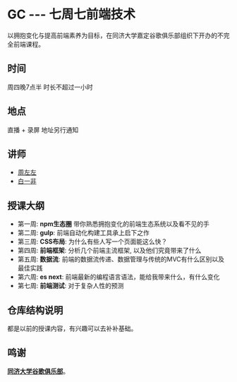 
GC --- 七周七前端技术
==============

以拥抱变化与提高前端素养为目标，在同济大学嘉定谷歌俱乐部组织下开办的不完全前端课程。

## 时间
周四晚7点半
时长不超过一小时

## 地点
直播 + 录屏
地址另行通知

## 讲师
- [周左左](https://github.com/dcalsky)
- [白一非](https://github.com/Softech86)

## 授课大纲
- 第一周: **npm生态圈** 带你熟悉拥抱变化的前端生态系统以及看不见的手
- 第二周: **gulp**: 前端自动化构建工具承上启下之作
- 第三周: **CSS布局**: 为什么有些人写一个页面能这么快？
- 第四周: **前端框架**: 分析几个前端主流框架, 以及他们究竟带来了什么
- 第五周: **数据流**: 前端的数据流传递、数据管理与传统的MVC有什么区别以及最佳实践
- 第六周: **es next**: 前端最新的编程语言语法，能给我带来什么，有什么变化
- 第七周: **前端测试**: 对于复杂人性的预测

## 仓库结构说明
都是以前的授课内容，有兴趣可以去补补基础。

## 鸣谢
**[同济大学谷歌俱乐部](http://sse.tongji.edu.cn/googlecamp)**。
